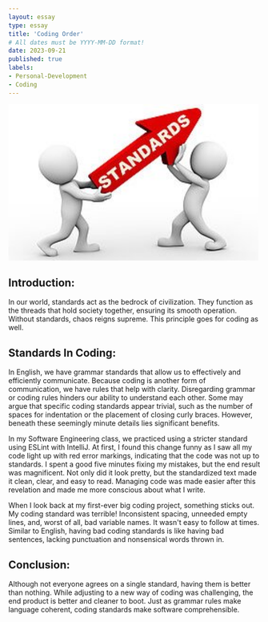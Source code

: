 ```yaml
---
layout: essay
type: essay
title: 'Coding Order'
# All dates must be YYYY-MM-DD format!
date: 2023-09-21
published: true
labels:
- Personal-Development
- Coding
---
```


<img width="500px" class="rounded float-start pe-4" src="../img/coding-order/standards.jpg">

## Introduction:
In our world, standards act as the bedrock of civilization. They function as the threads that hold society together, ensuring its smooth operation. Without standards, chaos reigns supreme. This principle goes for coding as well.

## Standards In Coding:
In English, we have grammar standards that allow us to effectively and efficiently communicate. Because coding is another form of communication, we have rules that help with clarity. Disregarding grammar or coding rules hinders our ability to understand each other. Some may argue that specific coding standards appear trivial, such as the number of spaces for indentation or the placement of closing curly braces. However, beneath these seemingly minute details lies significant benefits.

In my Software Engineering class, we practiced using a stricter standard using ESLint with IntelliJ. At first, I found this change funny as I saw all my code light up with red error markings, indicating that the code was not up to standards. I spent a good five minutes fixing my mistakes, but the end result was magnificent. Not only did it look pretty, but the standardized text made it clean, clear, and easy to read. Managing code was made easier after this revelation and made me more conscious about what I write.

When I look back at my first-ever big coding project, something sticks out. My coding standard was terrible! Inconsistent spacing, unneeded empty lines, and, worst of all, bad variable names. It wasn't easy to follow at times. Similar to English, having bad coding standards is like having bad sentences, lacking punctuation and nonsensical words thrown in.


## Conclusion:
Although not everyone agrees on a single standard, having them is better than nothing. While adjusting to a new way of coding was challenging, the end product is better and cleaner to boot. Just as grammar rules make language coherent, coding standards make software comprehensible.
